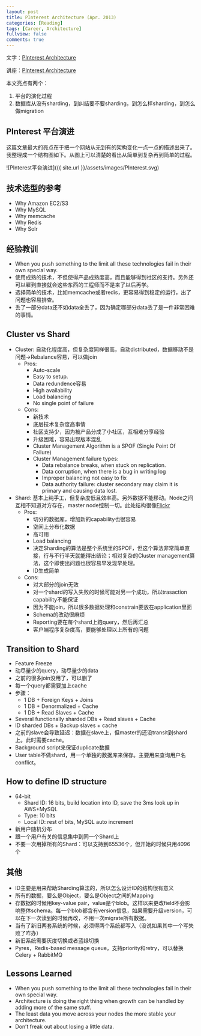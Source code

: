 ```yaml
---
layout: post
title: PInterest Architecture (Apr. 2013)
categories: [Reading]
tags: [Career, Architecture]
fullview: false
comments: true
---
```


文字：[PInterest Architecture](http://highscalability.com/blog/2013/4/15/scaling-pinterest-from-0-to-10s-of-billions-of-page-views-a.html)

讲座：[PInterest Architecture](https://www.infoq.com/presentations/Pinterest)

本文亮点有两个：

1. 平台的演化过程
2. 数据库从没有sharding，到纠结要不要sharding，到怎么样sharding，到怎么做migration

## PInterest 平台演进

这篇文章最大的亮点在于把一个网站从无到有的架构变化一点一点的描述出来了。我整理成一个结构图如下。从图上可以清楚的看出从简单到复杂再到简单的过程。

![PInterest平台演进]({{ site.url }}/assets/images/PInterest.svg)

## 技术选型的参考

* Why Amazon EC2/S3
* Why MySQL
* Why memcache
* Why Redis
* Why Solr

## 经验教训

* When you push something to the limit all these technologies fail in their own special way.
* 使用成熟的技术，不但使得产品成熟度高，而且能够得到社区的支持。另外还可以雇到直接就会这些东西的工程师而不是来了以后再学。
* 选择简单的技术，比如memcache或者redis，更容易得到稳定的运行，出了问题也容易排查。
* 丢了一部分data还不如data全丢了，因为确定哪部分data丢了是一件非常困难的事情。

## Cluster vs Shard

* Cluster: 自动化程度高，但复杂度同样很高，自动distributed，数据移动不是问题->Rebalance容易，可以做join
    * Pros: 
        * Auto-scale
        * Easy to setup.
        * Data redundence容易
        * High availability
        * Load balancing
        * No single point of failure
    * Cons:
        * 新技术
        * 底层技术复杂度高事情
        * 社区支持少，因为被产品分成了小社区，互相难分享经验
        * 升级困难，容易出现版本混乱
        * Cluster Management Algorithm is a SPOF (Single Point Of Failure)
        * Cluster Management failure types:
            * Data rebalance breaks, when stuck on replication.
            * Data corruption, when there is a bug in writing log
            * Improper balancing not easy to fix
            * Data authority failure: cluster secondary may claim it is primary and causing data lost. 
* Shard: 基本上纯手工，但复杂度低且效率高。另外数据不能移动。Node之间互相不知道对方存在，master node控制一切。此处结构很像[Flickr]( http://highscalability.com/blog/2007/11/13/flickr-architecture.html)
    * Pros:
        * 切分的数据库，增加新的capability也很容易
        * 空间上分布化数据
        * 高可用
        * Load balancing
        * 决定Sharding的算法是整个系统里的SPOF，但这个算法非常简单直接，行与不行半天就能得出结论；相对复杂的Cluster management算法，这个即使出问题也很容易早发现早处理。
        * ID生成简单
    * Cons:
        * 对大部分的join无效
        * 对一个shard的写入失败的时候可能对另一个成功，所以trasaction capability不能保证
        * 因为不能join，所以很多数据处理和constrain要放在application里面
        * Schema的改动很麻烦
        * Reporting要在每个shard上跑query，然后再汇总
        * 客户端程序复杂度高，要能够处理以上所有的问题

## Transition to Shard

* Feature Freeze
* 动尽量少的query，动尽量少的data
* 之前的很多join没用了，可以删了
* 每一个query都需要加上cache
* 步骤：
    * 1 DB + Foreign Keys + Joins
    * 1 DB + Denormalized + Cache
    * 1 DB + Read Slaves + Cache
* Several functionally sharded DBs + Read slaves + Cache
* ID sharded DBs + Backup slaves + cache
* 之前的slave会导致延迟：数据在slave上，但master的还没transit到shard上。此时需要cache。
* Background script来保证duplicate数据
* User table不做shard，用一个单独的数据库来保存。主要用来查询用户名conflict。

## How to define ID structure

* 64-bit
    * Shard ID: 16 bits, build location into ID, save the 3ms look up in AWS+MySQL
    * Type: 10 bits
    * Local ID: rest of bits, MySQL auto increment
* 新用户随机分布
* 跟一个用户有关的信息集中到同一个Shard上
* 不要一次用掉所有的Shard：可以支持到65536个，但开始的时候只用4096个

## 其他

* ID主要是用来帮助Sharding算法的，所以怎么设计ID的结构很有意义
* 所有的数据，要么是Object，要么是Object之间的Mapping
* 存数据的时候用key-value pair，value是个blob。这样以来更改field不会影响整体schema。每一个blob都含有version信息，如果需要升级version，可以在下一次读到的时候再改，不用一次migrate所有数据。
* 当有了新旧两套系统的时候，必须得两个系统都写入（没说如果其中一个写失败了咋办）
* 新旧系统需要灰度切换或者蓝绿切换
* Pyres，Redis-based message queue，支持priority和retry，可以替换Celery + RabbitMQ

## Lessons Learned

* When you push something to the limit all these technologies fail in their own special way.
* Architecture is doing the right thing when growth can be handled by adding more of the same stuff.
* The least data you move across your nodes the more stable your architecture.
* Don’t freak out about losing a little data.
